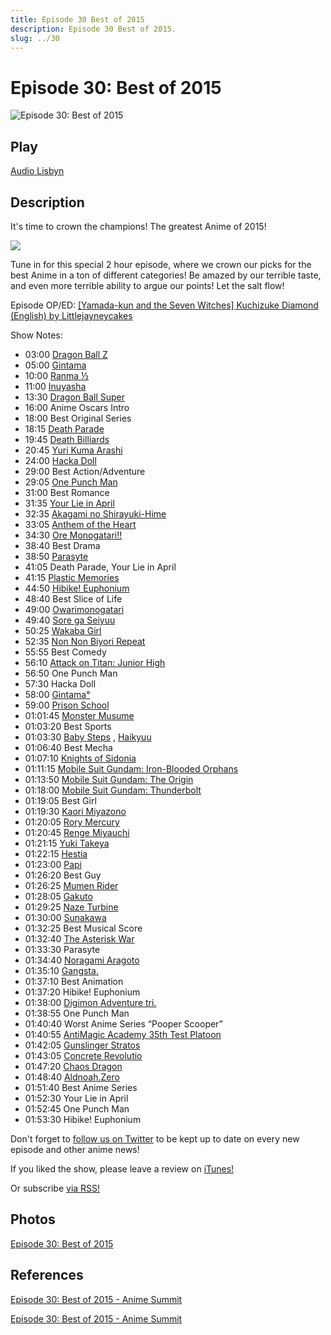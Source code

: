```yaml
---
title: Episode 30 Best of 2015
description: Episode 30 Best of 2015.
slug: ../30
---
```


# Episode 30: Best of 2015

![Episode 30: Best of 2015](https://i.imgur.com/tSld6UD.png)

## Play

[Audio Lisbyn](http://traffic.libsyn.com/ranime/final_30_mixdown.mp3)

## Description

It's time to crown the champions! The greatest Anime of 2015!

[![](https://i.imgur.com/EPnQc1R.png)](http://traffic.libsyn.com/ranime/final_30_mixdown.mp3)

Tune in for this special 2 hour episode, where we crown our picks for the best Anime in a ton of different categories! Be amazed by our terrible taste, and even more terrible ability to argue our points! Let the salt flow!

Episode OP/ED: [[Yamada-kun and the Seven Witches] Kuchizuke Diamond (English) by Littlejayneycakes](https://www.youtube.com/watch?v=scwsjZA_j8k)

Show Notes:

*   03:00 [Dragon Ball Z](http://myanimelist.net/anime/813/Dragon_Ball_Z?q=dragon%20ball%20z)
*   05:00 [Gintama](http://myanimelist.net/anime/918/Gintama)
*   10:00 [Ranma ½](http://myanimelist.net/anime/210/Ranma_%C2%BD?q=ranm)
*   11:00 [Inuyasha](http://myanimelist.net/anime/249/InuYasha?q=inuy)
*   13:30 [Dragon Ball Super](http://myanimelist.net/anime/30694/Dragon_Ball_Super?q=dragon%20balll%20super)
*   16:00 Anime Oscars Intro
*   18:00 Best Original Series
*   18:15 [Death Parade](http://myanimelist.net/anime/28223/Death_Parade?q=death%20)
*   19:45 [Death Billiards](http://myanimelist.net/anime/14353/Death_Billiards)
*   20:45 [Yuri Kuma Arashi](http://myanimelist.net/anime/26165/Yuri_Kuma_Arashi)
*   24:00 [Hacka Doll](http://myanimelist.net/anime/25943/Hacka_Doll?q=hackadol)
*   29:00 Best Action/Adventure
*   29:05 [One Punch Man](http://myanimelist.net/anime/30276/One_Punch_Man)
*   31:00 Best Romance
*   31:35 [Your Lie in April](http://myanimelist.net/anime/23273/Shigatsu_wa_Kimi_no_Uso)
*   32:35 [Akagami no Shirayuki-Hime](http://myanimelist.net/anime/30123/Akagami_no_Shirayuki-hime)
*   33:05 [Anthem of the Heart](http://myanimelist.net/anime/28725/Kokoro_ga_Sakebitagatterunda.?q=anthem%20of%20the)
*   34:30 [Ore Monogatari!!](http://myanimelist.net/anime/28297/Ore_Monogatari!!)
*   38:40 Best Drama
*   38:50 [Parasyte](http://myanimelist.net/anime/22535/Kiseijuu:_Sei_no_Kakuritsu?q=parasyte)
*   41:05 Death Parade, Your Lie in April
*   41:15 [Plastic Memories](http://myanimelist.net/anime/27775/Plastic_Memories)
*   44:50 [Hibike! Euphonium](http://myanimelist.net/anime/27989/Hibike!_Euphonium)
*   48:40 Best Slice of Life
*   49:00 [Owarimonogatari](http://myanimelist.net/anime/31181/Owarimonogatari)
*   49:40 [Sore ga Seiyuu](http://myanimelist.net/anime/29163/Sore_ga_Seiyuu!?q=sore%20)
*   50:25 [Wakaba Girl](http://myanimelist.net/anime/30355/Wakaba*Girl)
*   52:35 [Non Non Biyori Repeat](http://myanimelist.net/anime/23623/Non_Non_Biyori_Repeat)
*   55:55 Best Comedy
*   56:10 [Attack on Titan: Junior High](http://myanimelist.net/anime/31374/Shingeki!_Kyojin_Chuugakkou)
*   56:50 One Punch Man
*   57:30 Hacka Doll
*   58:00 [Gintama°](http://myanimelist.net/anime/28977/Gintama%C2%B0?q=gintam)
*   59:00 [Prison School](http://myanimelist.net/anime/30240/Prison_School?q=prison%20)
*   01:01:45 [Monster Musume](http://myanimelist.net/anime/30307/Monster_Musume_no_Iru_Nichijou)
*   01:03:20 Best Sports
*   01:03:30 [Baby Steps](http://myanimelist.net/anime/27663/Baby_Steps_2nd_Season?q=baby%20steps) , [Haikyuu](http://myanimelist.net/anime/28891/Haikyuu!!_Second_Season?q=haiky)
*   01:06:40 Best Mecha
*   01:07:10 [Knights of Sidonia](http://myanimelist.net/anime/24893/Sidonia_no_Kishi:_Daikyuu_Wakusei_Seneki?q=knights%20of%20sid)
*   01:11:15 [Mobile Suit Gundam: Iron-Blooded Orphans](http://myanimelist.net/anime/31251/Mobile_Suit_Gundam:_Iron-Blooded_Orphans)
*   01:13:50 [Mobile Suit Gundam: The Origin](http://myanimelist.net/anime/10937/Mobile_Suit_Gundam:_The_Origin?q=mobile%20suit%20gundam%20the%20origi)
*   01:18:00 [Mobile Suit Gundam: Thunderbolt](http://myanimelist.net/anime/31973/Mobile_Suit_Gundam_Thunderbolt)
*   01:19:05 Best Girl 
*   01:19:30 [Kaori Miyazono](http://myanimelist.net/character/69411/Kaori_Miyazono)
*   01:20:05 [Rory Mercury](http://myanimelist.net/character/99661/Rory_Mercury)
*   01:20:45 [Renge Miyauchi](http://myanimelist.net/character/54151/Renge_Miyauchi)
*   01:21:15 [Yuki Takeya](http://myanimelist.net/character/94189/Yuki_Takeya)
*   01:22:15 [Hestia](http://myanimelist.net/character/93273/Hestia)
*   01:23:00 [Papi](http://myanimelist.net/character/63267/Papi)
*   01:26:20 Best Guy
*   01:26:25 [Mumen Rider](http://myanimelist.net/character/81935/Mumen_Rider)
*   01:28:05 [Gakuto](http://myanimelist.net/character/64851/Takehito_Morokuzu)
*   01:29:25 [Naze Turbine](http://myanimelist.net/character/135578/Naze_Turbine)
*   01:30:00 [Sunakawa](http://myanimelist.net/character/87621/Makoto_Sunakawa)
*   01:32:25 Best Musical Score
*   01:32:40 [The Asterisk War](http://myanimelist.net/anime/30544/Gakusen_Toshi_Asterisk)
*   01:33:30 Parasyte 
*   01:34:40 [Noragami Aragoto](http://myanimelist.net/anime/30503/Noragami_Aragoto)
*   01:35:10 [Gangsta.](http://myanimelist.net/anime/25183/Gangsta)
*   01:37:10 Best Animation
*   01:37:20 Hibike! Euphonium
*   01:38:00 [Digimon Adventure tri.](http://myanimelist.net/anime/25687/Digimon_Adventure_tri._1:_Saikai)
*   01:38:55 One Punch Man
*   01:40:40 Worst Anime Series “Pooper Scooper”
*   01:40:55 [AntiMagic Academy 35th Test Platoon](http://myanimelist.net/anime/24133/Taimadou_Gakuen_35_Shiken_Shoutai?q=35t)
*   01:42:05 [Gunslinger Stratos](http://myanimelist.net/anime/28791/Gunslinger_Stratos:_The_Animation)
*   01:43:05 [Concrete Revolutio](http://myanimelist.net/anime/31147/Concrete_Revolutio:_Choujin_Gensou)
*   01:47:20 [Chaos Dragon](http://myanimelist.net/anime/30091/Chaos_Dragon:_Sekiryuu_Seneki?q=chaos%3B)
*   01:48:40 [Aldnoah.Zero](http://myanimelist.net/anime/27655/Aldnoah.Zero_2nd_Season?q=aldnou)
*   01:51:40 Best Anime Series
*   01:52:30 Your Lie in April
*   01:52:45 One Punch Man
*   01:53:30 Hibike! Euphonium

Don't forget to [follow us on Twitter](https://twitter.com/AnimeSummit) to be kept up to date on every new episode and other anime news!

If you liked the show, please leave a review on [iTunes!](https://itunes.apple.com/us/podcast/anime-summit/id1018790874)

Or subscribe [via RSS!](http://ranime.libsyn.com/rss)

## Photos

[Episode 30: Best of 2015](https://i.imgur.com/tSld6UD.png)

## References

[Episode 30: Best of 2015 - Anime Summit](https://web.archive.org/web/20160319211541/http://animesummit.net/episode-30-best-of-2015)

[Episode 30: Best of 2015 - Anime Summit](http://animesummit.net/episode-30-best-of-2015)